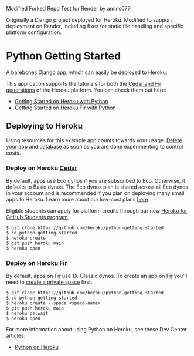Modified Forked Repo Test for Render by amins077

Originally a Django project deployed for Heroku. Modified to support deployment on Render, including fixes for static file handling and specific platform configuration.
# Python Getting Started

A barebones Django app, which can easily be deployed to Heroku.

This application supports the tutorials for both the [Cedar and Fir generations](https://devcenter.heroku.com/articles/generations) of the Heroku platform. You can check them out here:

- [Getting Started on Heroku with Python](https://devcenter.heroku.com/articles/getting-started-with-python)
- [Getting Started on Heroku Fir with Python](https://devcenter.heroku.com/articles/getting-started-with-python-fir)

## Deploying to Heroku

Using resources for this example app counts towards your usage. [Delete your app](https://devcenter.heroku.com/articles/heroku-cli-commands#heroku-apps-destroy) and [database](https://devcenter.heroku.com/articles/heroku-postgresql#removing-the-add-on) as soon as you are done experimenting to control costs.

### Deploy on Heroku [Cedar](https://devcenter.heroku.com/articles/generations#cedar)

By default, apps use Eco dynos if you are subscribed to Eco. Otherwise, it defaults to Basic dynos. The Eco dynos plan is shared across all Eco dynos in your account and is recommended if you plan on deploying many small apps to Heroku. Learn more about our low-cost plans [here](https://blog.heroku.com/new-low-cost-plans).

Eligible students can apply for platform credits through our new [Heroku for GitHub Students program](https://blog.heroku.com/github-student-developer-program).

```term
$ git clone https://github.com/heroku/python-getting-started
$ cd python-getting-started
$ heroku create
$ git push heroku main
$ heroku open
```

### Deploy on Heroku [Fir](https://devcenter.heroku.com/articles/generations#fir)

By default, apps on [Fir](https://devcenter.heroku.com/articles/generations#fir) use 1X-Classic dynos. To create an app on [Fir](https://devcenter.heroku.com/articles/generations#fir) you'll need to
[create a private space](https://devcenter.heroku.com/articles/working-with-private-spaces#create-a-private-space)
first.

```term
$ git clone https://github.com/heroku/python-getting-started
$ cd python-getting-started
$ heroku create --space <space-name>
$ git push heroku main
$ heroku ps:wait
$ heroku open
```

For more information about using Python on Heroku, see these Dev Center articles:

- [Python on Heroku](https://devcenter.heroku.com/categories/python)
